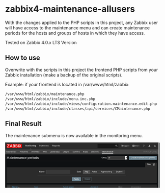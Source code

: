 # zabbix4-maintenance-allusers

With the changes applied to the PHP scripts in this project, any Zabbix user will have access to the maintenance menu and can create maintenance periods for the hosts and groups of hosts in which they have access.

Tested on Zabbix 4.0.x LTS Version

## How to use

Overwrite with the scripts in this project the frontend PHP scripts from your Zabbix installation (make a backup of the original scripts).

Example: if your frontend is located in /var/www/html/zabbix:

```
/var/www/html/zabbix/maintenance.php  
/var/www/html/zabbix/include/menu.inc.php  
/var/www/html/zabbix/include/views/configuration.maintenance.edit.php  
/var/www/html/zabbix/include/classes/api/services/CMaintenance.php  
```


## Final Result

The maintenance submenu is now available in the monitoring menu.

![result](img/zbx4-maintenance.png)
